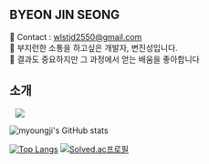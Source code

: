 ## BYEON JIN SEONG

<span> 💌 Contact : wlstjd2550@gmail.com </span> <br>
<span> 🔎 부지런한 소통을 하고싶은 개발자, 변진성입니다. </span> <br>
<span> 🐎 결과도 중요하지만 그 과정에서 얻는 배움을 좋아합니다 </span>

## 소개
<a href="">
    <img 
        src="http://img.shields.io/badge/-Velog-00aaa7?style=flat&logo=Vector Logo Zone&link=https://velog.io/@dding_ji"
        style="height : auto; margin-left : 10px; margin-right : 10px;"/>
</a>

![myoungji's GitHub stats](https://github-readme-stats.vercel.app/api?username=JinSeong970419&show_icons=true&theme=material-palenight)

[![Top Langs](https://github-readme-stats.vercel.app/api/top-langs/?username=JinSeong970419&layout=compact&theme=material-palenight&langs_count=8)](https://github.com/anuraghazra/github-readme-stats)
[![Solved.ac프로필](http://mazassumnida.wtf/api/v2/generate_badge?boj=wlstjd2550)](https://solved.ac/myoungji)
